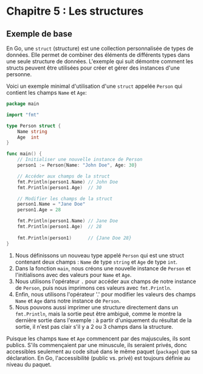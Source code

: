 # Chapitre 5 : Les structures

## Exemple de base

En Go, une `struct` (structure) est une collection personnalisée de types de données. Elle permet de combiner des
éléments de différents types dans une seule structure de données. L'exemple qui suit démontre comment les structs
peuvent être utilisées pour créer et gérer des instances d'une personne.

Voici un exemple minimal d'utilisation d'une `struct` appelée `Person` qui contient les champs `Name` et `Age`:

```go
package main

import "fmt"

type Person struct {
	Name string
	Age  int
}

func main() {
    // Initialiser une nouvelle instance de Person
	person1 := Person{Name: "John Doe", Age: 30}

	// Accéder aux champs de la struct
	fmt.Println(person1.Name) // John Doe
	fmt.Println(person1.Age)  // 30

	// Modifier les champs de la struct
	person1.Name = "Jane Doe"
	person1.Age = 28

	fmt.Println(person1.Name) // Jane Doe
	fmt.Println(person1.Age)  // 28
	
	fmt.Println(person1)      // {Jane Doe 28}
}
```

1. Nous définissons un nouveau type appelé `Person` qui est une struct contenant deux champs : `Name` de type `string`
   et `Age` de type `int`.
2. Dans la fonction `main`, nous créons une nouvelle instance de `Person` et l'initialisons avec des valeurs pour `Name`
   et `Age`.
3. Nous utilisons l'opérateur `.` pour accéder aux champs de notre instance de `Person`, puis nous imprimons ces valeurs
   avec `fmt.Println`.
4. Enfin, nous utilisons l'opérateur '.' pour modifier les valeurs des champs `Name` et `Age` dans notre instance
   de `Person`.
5. Nous pouvons aussi imprimer une structure directement dans un `fmt.Println`, mais la sortie peut être ambiguë, comme
   le montre la dernière sortie dans l'exemple : à partir d'uniquement du résultat de la sortie, il n'est pas clair s'il
   y a 2 ou 3 champs dans la structure.

Puisque les champs `Name` et `Age` commencent par des majuscules, ils sont publics. S'ils commençaient par une
minuscule, ils seraient privés, donc accessibles seulement au code situé dans le même paquet (`package`) que sa
déclaration. En Go, l'accessibilité (public vs. privé) est toujours définie au niveau du paquet.




